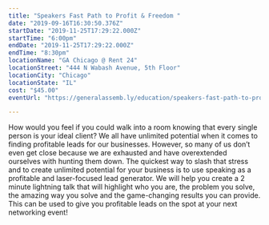 ```yaml
---
title: "Speakers Fast Path to Profit & Freedom "
date: "2019-09-16T16:30:50.376Z"
startDate: "2019-11-25T17:29:22.000Z"
startTime: "6:00pm"
endDate: "2019-11-25T17:29:22.000Z"
endTime: "8:30pm"
locationName: "GA Chicago @ Rent 24"
locationStreet: "444 N Wabash Avenue, 5th Floor"
locationCity: "Chicago"
locationState: "IL"
cost: "$45.00"
eventUrl: "https://generalassemb.ly/education/speakers-fast-path-to-profit-and-freedom/chicago/86971"

---
```


How would you feel if you could walk into a room knowing that every single person is your ideal client? We all have unlimited potential when it comes to finding profitable leads for our businesses. However, so many of us don’t even get close because we are exhausted and have overextended ourselves with hunting them down. The quickest way to slash that stress and to create unlimited potential for your business is to use speaking as a profitable and laser-focused lead generator. We will help you create a 2 minute lightning talk that will highlight who you are, the problem you solve, the amazing way you solve and the game-changing results you can provide. This can be used to give you profitable leads on the spot at your next networking event!

